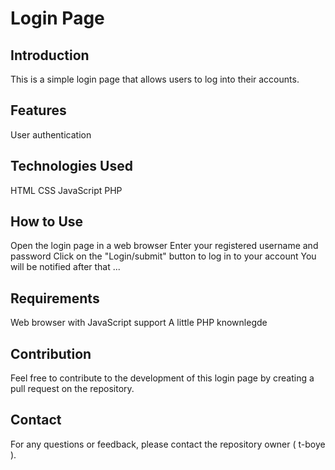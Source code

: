 # Login Page 

## Introduction
This is a simple login page that allows users to log into their accounts.

## Features
User authentication

## Technologies Used
HTML
CSS
JavaScript
PHP

## How to Use
Open the login page in a web browser
Enter your registered username and password
Click on the "Login/submit" button to log in to your account
You will be notified after that ...

## Requirements
Web browser with JavaScript support
A little PHP knownlegde

## Contribution
Feel free to contribute to the development of this login page by creating a pull request on the repository.

## Contact
For any questions or feedback, please contact the repository owner ( t-boye ).

